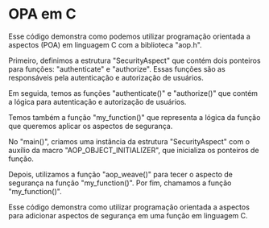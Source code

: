 # OPA em C
Esse código demonstra como podemos utilizar programação orientada a aspectos (POA) em linguagem C com a biblioteca "aop.h".

Primeiro, definimos a estrutura "SecurityAspect" que contém dois ponteiros para funções: "authenticate" e "authorize". Essas funções são as responsáveis pela autenticação e autorização de usuários.

Em seguida, temos as funções "authenticate()" e "authorize()" que contém a lógica para autenticação e autorização de usuários.

Temos também a função "my_function()" que representa a lógica da função que queremos aplicar os aspectos de segurança.

No "main()", criamos uma instância da estrutura "SecurityAspect" com o auxílio da macro "AOP_OBJECT_INITIALIZER", que inicializa os ponteiros de função.

Depois, utilizamos a função "aop_weave()" para tecer o aspecto de segurança na função "my_function()". Por fim, chamamos a função "my_function()".

Esse código demonstra como utilizar programação orientada a aspectos para adicionar aspectos de segurança em uma função em linguagem C.